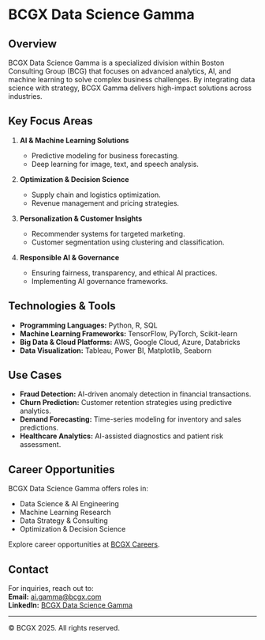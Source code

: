 # BCGX Data Science Gamma

## Overview
BCGX Data Science Gamma is a specialized division within Boston Consulting Group (BCG) that focuses on advanced analytics, AI, and machine learning to solve complex business challenges. By integrating data science with strategy, BCGX Gamma delivers high-impact solutions across industries.

## Key Focus Areas
1. **AI & Machine Learning Solutions**  
   - Predictive modeling for business forecasting.  
   - Deep learning for image, text, and speech analysis.  

2. **Optimization & Decision Science**  
   - Supply chain and logistics optimization.  
   - Revenue management and pricing strategies.  

3. **Personalization & Customer Insights**  
   - Recommender systems for targeted marketing.  
   - Customer segmentation using clustering and classification.  

4. **Responsible AI & Governance**  
   - Ensuring fairness, transparency, and ethical AI practices.  
   - Implementing AI governance frameworks.  

## Technologies & Tools
- **Programming Languages:** Python, R, SQL  
- **Machine Learning Frameworks:** TensorFlow, PyTorch, Scikit-learn  
- **Big Data & Cloud Platforms:** AWS, Google Cloud, Azure, Databricks  
- **Data Visualization:** Tableau, Power BI, Matplotlib, Seaborn  

## Use Cases
- **Fraud Detection:** AI-driven anomaly detection in financial transactions.  
- **Churn Prediction:** Customer retention strategies using predictive analytics.  
- **Demand Forecasting:** Time-series modeling for inventory and sales predictions.  
- **Healthcare Analytics:** AI-assisted diagnostics and patient risk assessment.  

## Career Opportunities
BCGX Data Science Gamma offers roles in:  
- Data Science & AI Engineering  
- Machine Learning Research  
- Data Strategy & Consulting  
- Optimization & Decision Science  

Explore career opportunities at [BCGX Careers](https://careers.bcg.com/).

## Contact
For inquiries, reach out to:  
**Email:** ai.gamma@bcgx.com  
**LinkedIn:** [BCGX Data Science Gamma](https://www.linkedin.com/company/bcgx)  

---  
© BCGX 2025. All rights reserved.
